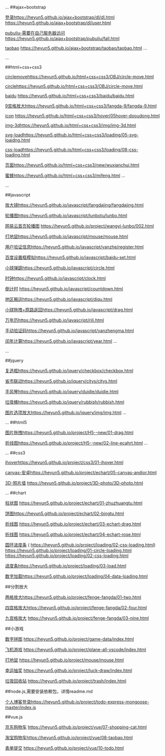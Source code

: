 ...
##ajax+bootstrap

[登录](https://heyun5.github.io/ajax+bootstrap/dl/dl.html)https://heyun5.github.io/ajax+bootstrap/dl/dl.html
https://heyun5.github.io/ajax+bootstrap/dl/user.html

[pubuliu-需要在自己服务器访问](https://heyun5.github.io/ajax+bootstrap/pubuliu/fall.html)https://heyun5.github.io/ajax+bootstrap/pubuliu/fall.html

[taobao](https://heyun5.github.io/ajax+bootstrap/taobao/taobao.html)
https://heyun5.github.io/ajax+bootstrap/taobao/taobao.html
...

...

##html+css+css3

[circlemove](https://heyun5.github.io/html+css+css3/OBJ/circle-move.html)https://heyun5.github.io/html+css+css3/OBJ/circle-move.html

[circle](https://heyun5.github.io/html+css+css3/OBJ/circle.html)https://heyun5.github.io/html+css+css3/OBJ/circle-move.html

[baidu](https://heyun5.github.io/html+css+css3/baidu/baidu.html)
https://heyun5.github.io/html+css+css3/baidu/baidu.html

[9宫格放大](https://heyun5.github.io/html+css+css3/fangda-9/fangda-9.html)https://heyun5.github.io/html+css+css3/fangda-9/fangda-9.html

[icon](https://heyun5.github.io/html+css+css3/hover/05hover-dooudong.html)
https://heyun5.github.io/html+css+css3/hover/05hover-dooudong.html

[img-3d](https://heyun5.github.io/html+css+css3/img/img-3d.html)https://heyun5.github.io/html+css+css3/img/img-3d.html

[svg-load](https://heyun5.github.io/html+css+css3/loading/05-svg-loaidng.html)https://heyun5.github.io/html+css+css3/loading/05-svg-loaidng.html

[css-load](https://heyun5.github.io/html+css+css3/loading/08-css-loading.html)https://heyun5.github.io/html+css+css3/loading/08-css-loading.html

[页面](https://heyun5.github.io/html+css+css3/new/wuxianchui.html)https://heyun5.github.io/html+css+css3/new/wuxianchui.html

[蜜蜂](https://heyun5.github.io/html+css+css3/mifeng.html)https://heyun5.github.io/html+css+css3/mifeng.html
...

...

##javascript

[放大镜](https://heyun5.github.io/javascript/fangdajing/fangdajing.html)https://heyun5.github.io/javascript/fangdajing/fangdajing.html

[轮播图](https://heyun5.github.io/javascript/lunbotu/lunbo.html)https://heyun5.github.io/javascript/lunbotu/lunbo.html

[网易云首页轮播图](https://heyun5.github.io/project/wangyi-lunbo/002.html)
https://heyun5.github.io/project/wangyi-lunbo/002.html

[打地鼠](https://heyun5.github.io/javascript/mouse/mouse.html)https://heyun5.github.io/javascript/mouse/mouse.html

[用户验证信息](https://heyun5.github.io/javascript/yanzhe/register.html)https://heyun5.github.io/javascript/yanzhe/register.html

[百度设置框模拟](https://heyun5.github.io/javascript/baidu-set.html)https://heyun5.github.io/javascript/baidu-set.html

[小球弹跳](https://heyun5.github.io/javascript/circle.html)https://heyun5.github.io/javascript/circle.html

[时钟](https://heyun5.github.io/javascript/clock.html)https://heyun5.github.io/javascript/clock.html

[倒计时](https://heyun5.github.io/javascript/countdown.html)
https://heyun5.github.io/javascript/countdown.html

[地区搬运](https://heyun5.github.io/javascript/diqu.html)https://heyun5.github.io/javascript/diqu.html

[小球拖拽+原路返回](https://heyun5.github.io/javascript/drag.html)https://heyun5.github.io/javascript/drag.html

[万年历](https://heyun5.github.io/javascript/rili.html)https://heyun5.github.io/javascript/rili.html

[手动验证码](https://heyun5.github.io/javascript/yanzhengma.html)https://heyun5.github.io/javascript/yanzhengma.html

[闰年计算](https://heyun5.github.io/javascript/year.html)https://heyun5.github.io/javascript/year.html
...

...

##jquery

[复选框](https://heyun5.github.io/jquery/checkbox/checkbox.html)https://heyun5.github.io/jquery/checkbox/checkbox.html

[省市联动](https://heyun5.github.io/jquery/citys/citys.html)https://heyun5.github.io/jquery/citys/citys.html

[手风琴](https://heyun5.github.io/jquery/duidie/duidie.html)https://heyun5.github.io/jquery/duidie/duidie.html

[垃圾桶](https://heyun5.github.io/jquery/rubbish/rubbish.html)https://heyun5.github.io/jquery/rubbish/rubbish.html

[图片选项放大](https://heyun5.github.io/jquery/img/img.html)https://heyun5.github.io/jquery/img/img.html
...

...
##html5

[图片拖拽](https://heyun5.github.io/project/H5--new/01-drag.html)https://heyun5.github.io/project/H5--new/01-drag.html

[折线图](https://heyun5.github.io/project/H5--new/02-line-ecahrt.html)https://heyun5.github.io/project/H5--new/02-line-ecahrt.html
...

...
##css3

[ihover](https://heyun5.github.io/project/css3/01-ihover.html)https://heyun5.github.io/project/css3/01-ihover.html

[canvas-安卓](https://heyun5.github.io/project/echart/05-canvas-andior.html)https://heyun5.github.io/project/echart/05-canvas-andior.html

[3D-照片墙](https://heyun5.github.io/project/3D-photo/3D-photo.html)
https://heyun5.github.io/project/3D-photo/3D-photo.html

...
##chart

[柱状图](https://heyun5.github.io/project/echart/01-zhuzhuangtu.html)
https://heyun5.github.io/project/echart/01-zhuzhuangtu.html

[饼图](https://heyun5.github.io/project/echart/02-bingtu.html)https://heyun5.github.io/project/echart/02-bingtu.html

[折线图](https://heyun5.github.io/project/echart/03-echart-drag.html)
https://heyun5.github.io/project/echart/03-echart-drag.html

[折线图](https://heyun5.github.io/project/echart/04-echart-rose.html)
https://heyun5.github.io/project/echart/04-echart-rose.html

[圆环进度条](https://heyun5.github.io/project/loading/01-circle-loading.html)
( https://heyun5.github.io/project/loading/02-css-loading.html)
       https://heyun5.github.io/project/loading/01-circle-loading.html
	   https://heyun5.github.io/project/loading/02-css-loading.html

[进度条](https://heyun5.github.io/project/loading/03-load.html)https://heyun5.github.io/project/loading/03-load.html

[数字加载](https://heyun5.github.io/project/loading/04-data-loading.html)https://heyun5.github.io/project/loading/04-data-loading.html



##分割放大

[两格放大](https://heyun5.github.io/project/fenge-fangda/01-two.html)https://heyun5.github.io/project/fenge-fangda/01-two.html

[四宫格放大](https://heyun5.github.io/project/fenge-fangda/02-four.html)https://heyun5.github.io/project/fenge-fangda/02-four.html

[九宫格放大](https://heyun5.github.io/project/fenge-fangda/03-nine.html)
https://heyun5.github.io/project/fenge-fangda/03-nine.html

##小游戏

[数字拼图](https://heyun5.github.io/project/game-data/index.html)
https://heyun5.github.io/project/game-data/index.html

[飞机游戏](https://heyun5.github.io/project/plane-all-vscode/index.html)
https://heyun5.github.io/project/plane-all-vscode/index.html

[打地鼠](https://heyun5.github.io/project/mouse/mouse.html)
https://heyun5.github.io/project/mouse/mouse.html

[幸运抽奖](https://heyun5.github.io/project/luck-draw/index.html)
https://heyun5.github.io/project/luck-draw/index.html

[垃圾回收站](https://heyun5.github.io/project/trash/index.html)
https://heyun5.github.io/project/trash/index.html
      

##node.js,需要安装依赖包，详情readme.md

[个人博客登录](https://heyun5.github.io/project/todo-express-mongoose-master/index.js)https://heyun5.github.io/project/todo-express-mongoose-master/index.js



##vue.js

[京东购物车](https://heyun5.github.io/project/vue/07-shopping-cat.html)
https://heyun5.github.io/project/vue/07-shopping-cat.html

[淘宝购物车](https://heyun5.github.io/project/vue/08-taobao.html)https://heyun5.github.io/project/vue/08-taobao.html

[表单提交](https://heyun5.github.io/project/vue/10-todo.html)
https://heyun5.github.io/project/vue/10-todo.html
